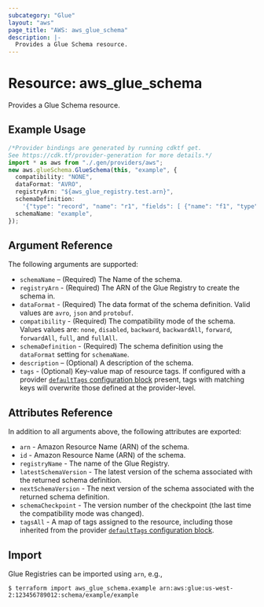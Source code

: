 ```yaml
---
subcategory: "Glue"
layout: "aws"
page_title: "AWS: aws_glue_schema"
description: |-
  Provides a Glue Schema resource.
---
```


# Resource: aws\_glue\_schema

Provides a Glue Schema resource.

## Example Usage

```typescript
/*Provider bindings are generated by running cdktf get.
See https://cdk.tf/provider-generation for more details.*/
import * as aws from "./.gen/providers/aws";
new aws.glueSchema.GlueSchema(this, "example", {
  compatibility: "NONE",
  dataFormat: "AVRO",
  registryArn: "${aws_glue_registry.test.arn}",
  schemaDefinition:
    '{"type": "record", "name": "r1", "fields": [ {"name": "f1", "type": "int"}, {"name": "f2", "type": "string"} ]}',
  schemaName: "example",
});

```

## Argument Reference

The following arguments are supported:

* `schemaName` – (Required) The Name of the schema.
* `registryArn` - (Required) The ARN of the Glue Registry to create the schema in.
* `dataFormat` - (Required) The data format of the schema definition. Valid values are `avro`, `json` and `protobuf`.
* `compatibility` - (Required) The compatibility mode of the schema. Values values are: `none`, `disabled`, `backward`, `backwardAll`, `forward`, `forwardAll`, `full`, and `fullAll`.
* `schemaDefinition` - (Required) The schema definition using the `dataFormat` setting for `schemaName`.
* `description` – (Optional) A description of the schema.
* `tags` - (Optional) Key-value map of resource tags. If configured with a provider [`defaultTags` configuration block](https://registry.terraform.io/providers/hashicorp/aws/latest/docs#default_tags-configuration-block) present, tags with matching keys will overwrite those defined at the provider-level.

## Attributes Reference

In addition to all arguments above, the following attributes are exported:

* `arn` - Amazon Resource Name (ARN) of the schema.
* `id` - Amazon Resource Name (ARN) of the schema.
* `registryName` - The name of the Glue Registry.
* `latestSchemaVersion` - The latest version of the schema associated with the returned schema definition.
* `nextSchemaVersion` - The next version of the schema associated with the returned schema definition.
* `schemaCheckpoint` - The version number of the checkpoint (the last time the compatibility mode was changed).
* `tagsAll` - A map of tags assigned to the resource, including those inherited from the provider [`defaultTags` configuration block](https://registry.terraform.io/providers/hashicorp/aws/latest/docs#default_tags-configuration-block).

## Import

Glue Registries can be imported using `arn`, e.g.,

```console
$ terraform import aws_glue_schema.example arn:aws:glue:us-west-2:123456789012:schema/example/example
```
